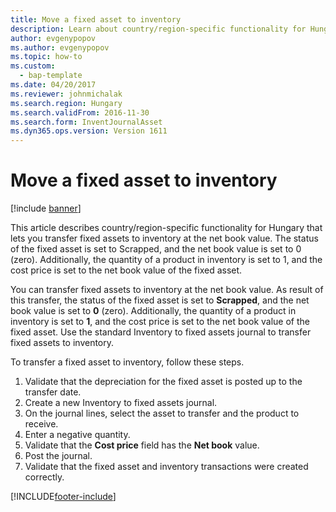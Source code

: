 ```yaml
---
title: Move a fixed asset to inventory
description: Learn about country/region-specific functionality for Hungary that lets you transfer fixed assets to inventory at the net book value.
author: evgenypopov
ms.author: evgenypopov
ms.topic: how-to
ms.custom: 
  - bap-template
ms.date: 04/20/2017
ms.reviewer: johnmichalak
ms.search.region: Hungary
ms.search.validFrom: 2016-11-30
ms.search.form: InventJournalAsset
ms.dyn365.ops.version: Version 1611
---
```


# Move a fixed asset to inventory

[!include [banner](../../includes/banner.md)]

This article describes country/region-specific functionality for Hungary that lets you transfer fixed assets to inventory at the net book value. The status of the fixed asset is set to Scrapped, and the net book value is set to 0 (zero). Additionally, the quantity of a product in inventory is set to 1, and the cost price is set to the net book value of the fixed asset.

You can transfer fixed assets to inventory at the net book value. As result of this transfer, the status of the fixed asset is set to **Scrapped**, and the net book value is set to **0** (zero). Additionally, the quantity of a product in inventory is set to **1**, and the cost price is set to the net book value of the fixed asset. Use the standard Inventory to fixed assets journal to transfer fixed assets to inventory. 

To transfer a fixed asset to inventory, follow these steps.

1.  Validate that the depreciation for the fixed asset is posted up to the transfer date.
2.  Create a new Inventory to fixed assets journal.
3.  On the journal lines, select the asset to transfer and the product to receive.
4.  Enter a negative quantity.
5.  Validate that the **Cost price** field has the **Net book** value.
6.  Post the journal.
7.  Validate that the fixed asset and inventory transactions were created correctly.




[!INCLUDE[footer-include](../../../includes/footer-banner.md)]
